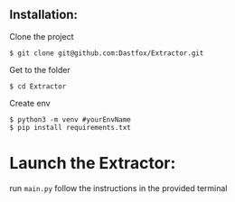 ## Installation:

Clone the project

```shell
$ git clone git@github.com:Dastfox/Extractor.git
```

Get to the folder

```shell
$ cd Extractor
```

Create env

```shell
$ python3 -m venv #yourEnvName
$ pip install requirements.txt
```

# Launch the Extractor:

run `main.py` follow the instructions in the provided terminal
